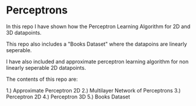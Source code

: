 # Perceptrons
In this repo I have shown how the Perceptron Learning Algorithm for 2D and 3D datapoints.

This repo also includes a "Books Dataset" where the datapoins are linearly seperable.

I have also included and approximate perceptron learning algorithm for non linearly seperable 2D datapoints.

The contents of this repo are:

1.) Approximate Perceptron 2D
2.) Multilayer Network of Perceptrons
3.) Perceptron 2D
4.) Perceptron 3D
5.) Books Dataset
